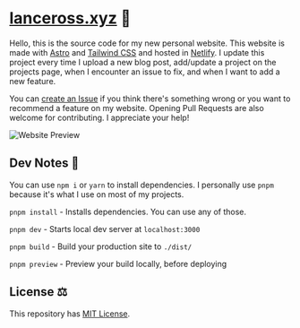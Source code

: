 # [lanceross.xyz](https://lanceross.xyz) 🚀

Hello, this is the source code for my new personal website. This website is made with [Astro](https://astro.build) and [Tailwind CSS](https://tailwindcss.com) and hosted in [Netlify](https://netlify.com).
I update this project every time I upload a new blog post, add/update a project on the projects page, when I encounter an issue to fix, and when I want to add a new feature.

You can [create an Issue](https://github.com/lancerossdev/lanceross.xyz/issues/new) if you think there's something wrong or you want to recommend a feature on my website. Opening Pull Requests are also welcome for contributing. I appreciate your help!

![Website Preview](https://user-images.githubusercontent.com/102563271/202693651-29a91f26-6917-4f31-a0e5-05d36f7fe0e2.png)

## Dev Notes 📝

You can use `npm i` or `yarn` to install dependencies. I personally use `pnpm` because it's what I use on most of my projects.

`pnpm install` - Installs dependencies. You can use any of those.

`pnpm dev` - Starts local dev server at `localhost:3000`

`pnpm build` - Build your production site to `./dist/`

`pnpm preview` - Preview your build locally, before deploying

## License ⚖️

This repository has [MIT License](https://github.com/lancerossdev/lanceross.xyz/blob/master/LICENSE).
